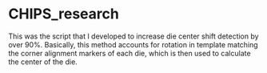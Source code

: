 # CHIPS_research

This was the script that I developed to increase die center shift detection by over 90%. Basically, this method accounts for rotation in template matching the corner alignment markers of each die, which is then used to calculate the center of the die. 
